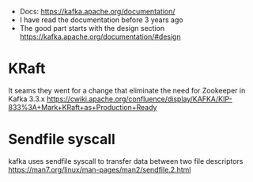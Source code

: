 - Docs: https://kafka.apache.org/documentation/
- I have read the documentation before 3 years ago
- The good part starts with the design section https://kafka.apache.org/documentation/#design

# KRaft

It seams they went for a change that eliminate the need for Zookeeper in Kafka 3.3.x https://cwiki.apache.org/confluence/display/KAFKA/KIP-833%3A+Mark+KRaft+as+Production+Ready

# Sendfile syscall

kafka uses sendfile syscall to transfer data between two file descriptors https://man7.org/linux/man-pages/man2/sendfile.2.html
